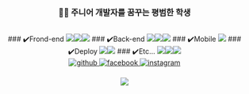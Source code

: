 <h3><div align="center">👨‍💻 주니어 개발자를 꿈꾸는 평범한 학생</div></h3>  
<table alien = "center ><tr><td valign="top" width="33%">
<!-- </td><td valign="top" width="33%">
</td><td valign="top" width="33%"> -->
</td></tr></table>  
<div align="center">                                                                                       
### ✔️Frond-end  
<img src="https://img.shields.io/badge/React-61DAFB?style=for-the-badge&logo=React&logoColor=black"><img src="https://img.shields.io/badge/Css-1572B6?style=for-the-badge&logo=Css&logoColor=white"><img src="https://img.shields.io/badge/Redux-764ABC?style=for-the-badge&logo=Redux&logoColor=purple">  
### ✔️Back-end  
<img src="https://img.shields.io/badge/Spring Boot-6DB33F?style=for-the-badge&logo=Spring Boot&logoColor=yellow"><img src="https://img.shields.io/badge/Nood Js-339933?style=for-the-badge&logo=Node.Js&logoColor=green"><img src="https://img.shields.io/badge/Express-000000?style=for-the-badge&logo=Express&logoColor=whtie">  
### ✔️Mobile  
<img src="https://img.shields.io/badge/Android Studio-3DDC84?style=for-the-badge&logo=androidstudio&logoColor=green">  
### ✔️Deploy
<img src="https://img.shields.io/badge/Heroku-430098?style=for-the-badge&logo=Heroku&logoColor=whtie"><img src="https://img.shields.io/badge/Amazon Ec2-FF9900?style=for-the-badge&logo=amazonec2&logoColor=black">  
### ✔️Etc...  
<img src="https://img.shields.io/badge/R Studio-276DC3?style=for-the-badge&logo=R&logoColor=whtie"><img src="https://img.shields.io/badge/Arduino-00979D?style=for-the-badge&logo=arduino&logoColor=whtie"><img src="https://img.shields.io/badge/Mysql-4479A1?style=for-the-badge&logo=mysql&logoColor=whtie">        
</div>

<div align="center">  
<a href="https://github.com/YunDaeHyeon" target="_blank">
<img src=https://img.shields.io/badge/github-%2324292e.svg?&style=for-the-badge&logo=github&logoColor=white alt=github style="margin-bottom: 5px;" />
</a>
<a href="https://www.facebook.com/ddaehyeon_" target="_blank">
<img src=https://img.shields.io/badge/facebook-%232E87FB.svg?&style=for-the-badge&logo=facebook&logoColor=white alt=facebook style="margin-bottom: 5px;" />
</a>
<a href="https://instagram.com/ddaehyeon_" target="_blank">
<img src=https://img.shields.io/badge/instagram-%23000000.svg?&style=for-the-badge&logo=instagram&logoColor=white alt=instagram style="margin-bottom: 5px;" />
</a> 
</div>  
<br/>  
<div align="center"><img src="https://github-readme-stats.vercel.app/api?username=YunDaeHyeon&show_icons=true&count_private=true&hide_border=true&theme=dark" align="center" /></div>  
<br/>
